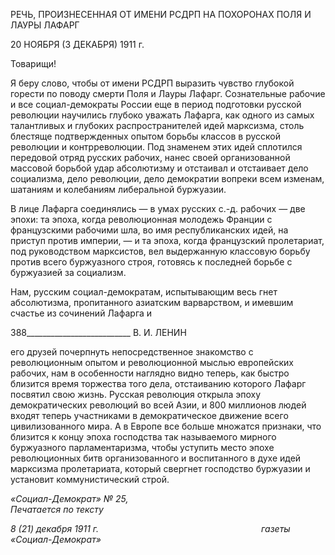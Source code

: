 РЕЧЬ, ПРОИЗНЕСЕННАЯ ОТ ИМЕНИ РСДРП НА ПОХОРОНАХ ПОЛЯ И ЛАУРЫ ЛАФАРГ

20 НОЯБРЯ (3 ДЕКАБРЯ) 1911 г.

Товарищи!

Я беру слово, чтобы от имени РСДРП выразить чувство глубокой горести по поводу смерти Поля и Лауры Лафарг. Сознательные рабочие и все социал-демократы России еще в период подготовки русской революции научились глубоко уважать Лафарга, как одного из самых талантливых и глубоких распространителей идей марксизма, столь блестяще подтвержденных опытом борьбы классов в русской революции и контррево­люции. Под знаменем этих идей сплотился передовой отряд русских рабочих, нанес своей организованной массовой борьбой удар абсолютизму и отстаивал и отстаивает дело социализма, дело революции, дело демократии вопреки всем изменам, шатаниям и колебаниям либеральной буржуазии.

В лице Лафарга соединялись — в умах русских с.-д. рабочих — две эпохи: та эпоха, когда революционная молодежь Франции с французскими рабочими шла, во имя рес­публиканских идей, на приступ против империи, — и та эпоха, когда французский про­летариат, под руководством марксистов, вел выдержанную классовую борьбу против всего буржуазного строя, готовясь к последней борьбе с буржуазией за социализм.

Нам, русским социал-демократам, испытывающим весь гнет абсолютизма, пропи­танного азиатским варварством, и имевшим счастье из сочинений Лафарга и

  

388__________________________ В. И. ЛЕНИН

его друзей почерпнуть непосредственное знакомство с революционным опытом и рево­люционной мыслью европейских рабочих, нам в особенности наглядно видно теперь, как быстро близится время торжества того дела, отстаиванию которого Лафарг посвя­тил свою жизнь. Русская революция открыла эпоху демократических революций во всей Азии, и 800 миллионов людей входят теперь участниками в демократическое дви­жение всего цивилизованного мира. А в Европе все больше множатся признаки, что близится к концу эпоха господства так называемого мирного буржуазного парламента­ризма, чтобы уступить место эпохе революционных битв организованного и воспитан­ного в духе идей марксизма пролетариата, который свергнет господство буржуазии и установит коммунистический строй.

_«Социал-Демократ» № 25,                                                                 Печатается по тексту_

_8 (21) декабря 1911 г.                                                                  газеты «Социал-Демократ»_